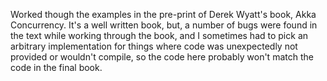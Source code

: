 Worked though the examples in the pre-print of Derek Wyatt's book, Akka Concurrency. It's a well written book, but, a number of bugs were found in the text while working through the book, and I sometimes had to pick an arbitrary implementation for things where code was unexpectedly not provided or wouldn't compile, so the code here probably won't match the code in the final book.
